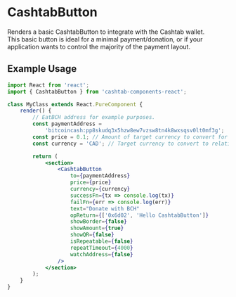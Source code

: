 # CashtabButton

Renders a basic CashtabButton to integrate with the Cashtab wallet.  
This basic button is ideal for a minimal payment/donation, or if your application wants to control the majority of the payment layout.

## Example Usage

```jsx
import React from 'react';
import { CashtabButton } from 'cashtab-components-react';

class MyClass extends React.PureComponent {
    render() {
        // EatBCH address for example purposes.
        const paymentAddress =
            'bitcoincash:pp8skudq3x5hzw8ew7vzsw8tn4k8wxsqsv0lt0mf3g';
        const price = 0.1; // Amount of target currency to convert for payment
        const currency = 'CAD'; // Target currency to convert to relative BCH amount

        return (
            <section>
                <CashtabButton
                    to={paymentAddress}
                    price={price}
                    currency={currency}
                    successFn={tx => console.log(tx)}
                    failFn={err => console.log(err)}
                    text="Donate with BCH"
                    opReturn={['0x6d02', 'Hello CashtabButton']}
                    showBorder={false}
                    showAmount={true}
                    showQR={false}
                    isRepeatable={false}
                    repeatTimeout={4000}
                    watchAddress={false}
                />
            </section>
        );
    }
}
```